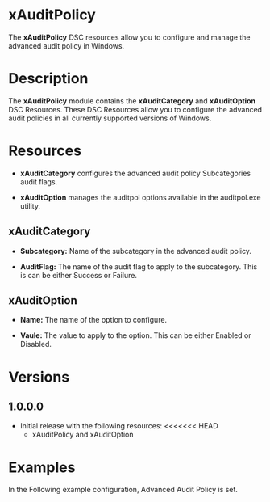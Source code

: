 # xAuditPolicy

The **xAuditPolicy** DSC resources allow you to configure and manage the advanced audit policy in Windows.

# Description

The **xAuditPolicy** module contains the **xAuditCategory** and **xAuditOption** DSC Resources. These DSC Resources allow you to configure the advanced audit policies in all currently supported versions of Windows.
# Resources

* **xAuditCategory** configures the advanced audit policy Subcategories audit flags. 

* **xAuditOption** manages the auditpol options available in the auditpol.exe utility. 


## xAuditCategory
* **Subcategory:** Name of the subcategory in the advanced audit policy.

* **AuditFlag:** The name of the audit flag to apply to the subcategory. This is can be either Success or Failure.

## xAuditOption

 * **Name:** The name of the option to configure. 
 
 * **Vaule:** The value to apply to the option. This can be either Enabled or Disabled. 
 
# Versions

## 1.0.0.0
* Initial release with the following resources:
<<<<<<< HEAD
  * xAuditPolicy and xAuditOption   

# Examples

In the Following example configuration, Advanced Audit Policy is set. 
